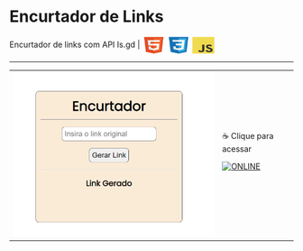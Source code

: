 # Encurtador de Links
Encurtador de links com API Is.gd |
  <img align="center" height="30" width="40" src="https://raw.githubusercontent.com/devicons/devicon/master/icons/html5/html5-original.svg">
  <img align="center" height="30" width="40" src="https://raw.githubusercontent.com/devicons/devicon/master/icons/css3/css3-original.svg">
  <img align="center" height="30" width="40" src="https://raw.githubusercontent.com/devicons/devicon/master/icons/javascript/javascript-original.svg">

<hr>
<table>
    <tr>
        <td><img src="demo.png "width="500"></td>
        <td>☕ Clique para acessar


[![ONLINE](https://img.shields.io/badge/-ONLINE-blue?style=for-the-badge)](http://git.elio.rf.gd/encurtador-de-links/)
    
</table>


